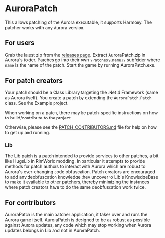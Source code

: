# AuroraPatch

This allows patching of the Aurora executable, it supports Harmony. The patcher works with any Aurora version.

## For users

Grab the latest zip from the [releases page](https://github.com/Aurora-Modders/AuroraPatch/releases). Extract AuroraPatch.zip in Aurora's folder. Patches go into their own `\Patches\{name}\` subfolder where `name` is the name of the patch. Start the game by running AuroraPatch.exe.

## For patch creators

Your patch should be a Class Library targeting the .Net 4 Framework (same as Aurora itself). You create a patch by extending the `AuroraPatch.Patch` class. See the Example project.

When working on a patch, there may be patch-specific instructions on how to build/contribute to the project.

Otherwise, please see the [PATCH_CONTRIBUTORS.md](/PATCH_CONTRIBUTORS.md) file for help on how to get up and running.

### Lib

The Lib patch is a patch intended to provide services to other patches, a bit like HugsLib in RimWorld modding. In particular it attempts to provide methods for patch authors to interact with Aurora which are robust to Aurora's ever-changing code obfuscation. Patch creators are encouraged to add any deobfuscation knowledge they uncover to Lib's KnowledgeBase to make it available to other patchers, thereby minimizing the instances where patch creators have to do the same deobfuscation work twice.

## For contributors

AuroraPatch is the main patcher application, it takes over and runs the Aurora game itself. AuroraPatch is designed to be as robust as possible against Aurora updates, any code which may stop working when Aurora updates belongs in Lib and not in AuroraPatch.